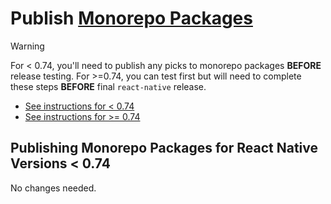 # Publish [Monorepo Packages](./glossary.md#monorepo-packages)

> [!Warning]
> For < 0.74, you'll need to publish any picks to monorepo packages **BEFORE** release testing. For >=0.74, you can test first but will need to complete these steps **BEFORE** final `react-native` release.

* [See instructions for < 0.74](#publishing-monorepo-packages-for-react-native-versions--074)
* [See instructions for >= 0.74](#publishing-monorepo-packages-for-react-native-versions--074-1)

## Publishing Monorepo Packages for React Native Versions < 0.74

No changes needed.
